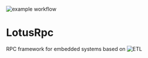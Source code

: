![example workflow](https://github.com/tzijnge/LotusRpc/actions/workflows/cmake.yml/badge.svg)

# LotusRpc
RPC framework for embedded systems based on ![ETL](https://github.com/ETLCPP/etl)
